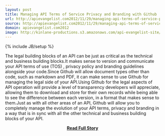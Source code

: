 ```yaml
---
layout: post
title: Managing API Terms of Service Privacy and Branding with Github
url: http://apievangelist.com2012/11/29/managing-api-terms-of-service-privacy-and-branding-with-github/
source: http://apievangelist.com2012/11/29/managing-api-terms-of-service-privacy-and-branding-with-github/
domain: apievangelist.com2012
image: http://kinlane-productions.s3.amazonaws.com/api-evangelist-site/blog/github-logo-text-horizontal.png
---
```

{% include JB/setup %}<p>The legal building blocks of an API can be just as critical as the technical and business building blocks.It makes sense to version and communicate your API terms of use (TOS) , privacy policy and branding guidelines alongside your code.Since Github will allow document types other than code, such as markdown and PDF, it can make sense to use Github for managing the legal side of your API.Using Github for the legal aspects of API operation will provide a level of transparency developers will appreciate, allowing them to download and store for their own records while being able to see the difference between each version, in a format that makes sense to them.Just as with all other areas of an API, Github will allow you to completely manage the evolution of your API terms, privacy and branding in a way that is in sync with all the other technical and business building blocks of your API.</p>
<center><p><a href="http://apievangelist.com2012/11/29/managing-api-terms-of-service-privacy-and-branding-with-github/" style='padding:25px; font-sze:18px; font-weight: bold;'>Read Full Story</a></p></center>
